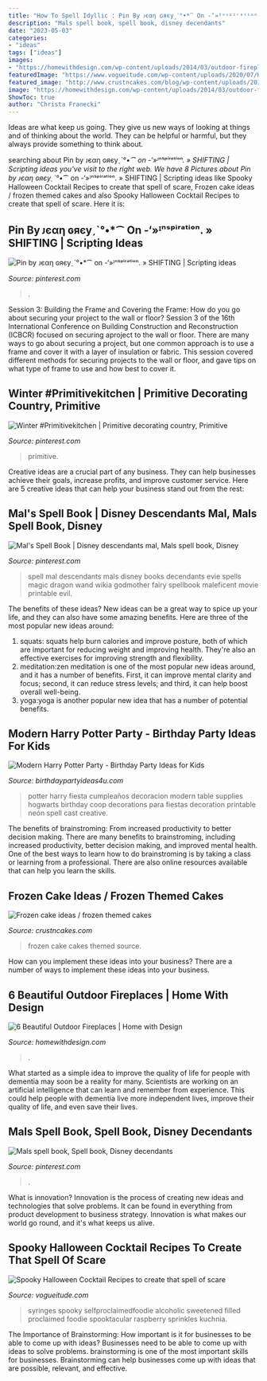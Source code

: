 ```yaml
---
title: "How To Spell Idyllic : Pin By ᴊєαη ɢяєуˏˋ°•*⁀ On -‘»ᴵⁿˢᵖⁱʳᵃᵗⁱᵒⁿ. » Shifting"
description: "Mals spell book, spell book, disney decendants"
date: "2023-05-03"
categories:
- "ideas"
tags: ["ideas"]
images:
- "https://homewithdesign.com/wp-content/uploads/2014/03/outdoor-fireplace-ideas-4.jpg"
featuredImage: "https://www.vogueitude.com/wp-content/uploads/2020/07/Halloween-Vampire-Cocktail..jpg"
featured_image: "http://www.crustncakes.com/blog/wp-content/uploads/2015/07/f3fd01060fca11cd0d31d7c768245f1a.jpg"
image: "https://homewithdesign.com/wp-content/uploads/2014/03/outdoor-fireplace-ideas-4.jpg"
ShowToc: true
author: "Christa Franecki"
---
```



Ideas are what keep us going. They give us new ways of looking at things and of thinking about the world. They can be helpful or harmful, but they always provide something to think about.

	

		
searching about Pin by ᴊєαη ɢяєуˏˋ°•*⁀ on -‘»ᴵⁿˢᵖⁱʳᵃᵗⁱᵒⁿ. » SHIFTING | Scripting ideas you've visit to the right web. We have 8 Pictures about Pin by ᴊєαη ɢяєуˏˋ°•*⁀ on -‘»ᴵⁿˢᵖⁱʳᵃᵗⁱᵒⁿ. » SHIFTING | Scripting ideas like Spooky Halloween Cocktail Recipes to create that spell of scare, Frozen cake ideas / frozen themed cakes and also Spooky Halloween Cocktail Recipes to create that spell of scare. Here it is:
		
    
## Pin By ᴊєαη ɢяєуˏˋ°•*⁀ On -‘»ᴵⁿˢᵖⁱʳᵃᵗⁱᵒⁿ. » SHIFTING | Scripting Ideas

<img loading=lazy src="https://i.pinimg.com/736x/e1/7c/44/e17c446049f096136c0a6e3bd6ed9485.jpg" onerror="this.onerror=null;this.src='https://tse4.mm.bing.net/th?id=OIP.1Yt2S4Cnj3kCHLRb8w27DAHaNb&amp;pid=15.1';" alt="Pin by ᴊєαη ɢяєуˏˋ°•*⁀ on -‘»ᴵⁿˢᵖⁱʳᵃᵗⁱᵒⁿ. » SHIFTING | Scripting ideas">

_Source: pinterest.com_

>. 

	

Session 3: Building the Frame and Covering the Frame: How do you go about securing your project to the wall or floor?
Session 3 of the 16th International Conference on Building Construction and Reconstruction (ICBCR) focused on securing aproject to the wall or floor. There are many ways to go about securing a project, but one common approach is to use a frame and cover it with a layer of insulation or fabric. This session covered different methods for securing projects to the wall or floor, and gave tips on what type of frame to use and how best to cover it.

    
## Winter #Primitivekitchen | Primitive Decorating Country, Primitive

<img loading=lazy src="https://i.pinimg.com/736x/44/42/08/4442082280d5f2ee70a5f50e660f5dd1.jpg" onerror="this.onerror=null;this.src='https://tse3.mm.bing.net/th?id=OIP.SwMesRgvpR7P5wU_le_IUwHaNG&amp;pid=15.1';" alt="Winter #Primitivekitchen | Primitive decorating country, Primitive">

_Source: pinterest.com_

>primitive. 

	

Creative ideas are a crucial part of any business. They can help businesses achieve their goals, increase profits, and improve customer service. Here are 5 creative ideas that can help your business stand out from the rest:

    
## Mal&#039;s Spell Book | Disney Descendants Mal, Mals Spell Book, Disney

<img loading=lazy src="https://i.pinimg.com/736x/95/0c/1e/950c1ea1157a7c71e355beb571717250.jpg" onerror="this.onerror=null;this.src='https://tse1.mm.bing.net/th?id=OIP.Msx0uR32KZn1Lwb7E4QLVgHaJ3&amp;pid=15.1';" alt="Mal&#039;s Spell Book | Disney descendants mal, Mals spell book, Disney">

_Source: pinterest.com_

>spell mal descendants mals disney books decendants evie spells magic dragon wand wikia godmother fairy spellbook maleficent movie printable evil. 

	

The benefits of these ideas?
New ideas can be a great way to spice up your life, and they can also have some amazing benefits. Here are three of the most popular new ideas around: 
1. squats: squats help burn calories and improve posture, both of which are important for reducing weight and improving health. They're also an effective exercises for improving strength and flexibility. 
2. meditation:zen meditation is one of the most popular new ideas around, and it has a number of benefits. First, it can improve mental clarity and focus; second, it can reduce stress levels; and third, it can help boost overall well-being. 
3. yoga:yoga is another popular new idea that has a number of potential benefits.

    
## Modern Harry Potter Party - Birthday Party Ideas For Kids

<img loading=lazy src="https://www.birthdaypartyideas4u.com/wp-content/uploads/2016/04/Modern-Harry-Potter-Party-Hogwarts-Food-550x792.jpg" onerror="this.onerror=null;this.src='https://tse4.mm.bing.net/th?id=OIP.A39PmggYQx6IRRS11sLGJQHaKq&amp;pid=15.1';" alt="Modern Harry Potter Party - Birthday Party Ideas for Kids">

_Source: birthdaypartyideas4u.com_

>potter harry fiesta cumpleaños decoracion modern table supplies hogwarts birthday coop decorations para fiestas decoration printable neón spell cast creative. 

	

The benefits of brainstroming: From increased productivity to better decision making.
There are many benefits to brainstroming, including increased productivity, better decision making, and improved mental health. One of the best ways to learn how to do brainstroming is by taking a class or learning from a professional. There are also online resources available that can help you learn the skills.

    
## Frozen Cake Ideas / Frozen Themed Cakes

<img loading=lazy src="http://www.crustncakes.com/blog/wp-content/uploads/2015/07/f3fd01060fca11cd0d31d7c768245f1a.jpg" onerror="this.onerror=null;this.src='https://tse3.mm.bing.net/th?id=OIP.tpFAlPzfKz0djARiZ7YTCwHaK0&amp;pid=15.1';" alt="Frozen cake ideas / frozen themed cakes">

_Source: crustncakes.com_

>frozen cake cakes themed source. 

	

How can you implement these ideas into your business?
There are a number of ways to implement these ideas into your business.

    
## 6 Beautiful Outdoor Fireplaces | Home With Design

<img loading=lazy src="https://homewithdesign.com/wp-content/uploads/2014/03/outdoor-fireplace-ideas-4.jpg" onerror="this.onerror=null;this.src='https://tse3.mm.bing.net/th?id=OIP.qQ42-YPGye3PkgQPsAV2DgHaJ3&amp;pid=15.1';" alt="6 Beautiful Outdoor Fireplaces | Home with Design">

_Source: homewithdesign.com_

>. 

	

What started as a simple idea to improve the quality of life for people with dementia may soon be a reality for many. Scientists are working on an artificial intelligence that can learn and remember from experience. This could help people with dementia live more independent lives, improve their quality of life, and even save their lives.

    
## Mals Spell Book, Spell Book, Disney Decendants

<img loading=lazy src="https://i.pinimg.com/736x/61/7b/e1/617be1b6218fd38c52c31739909834d3.jpg" onerror="this.onerror=null;this.src='https://tse2.mm.bing.net/th?id=OIP.DN1ONLOyWA-vn8tCf2JMvgAAAA&amp;pid=15.1';" alt="Mals spell book, Spell book, Disney decendants">

_Source: pinterest.com_

>. 

	

What is innovation?
Innovation is the process of creating new ideas and technologies that solve problems. It can be found in everything from product development to business strategy. Innovation is what makes our world go round, and it's what keeps us alive.

    
## Spooky Halloween Cocktail Recipes To Create That Spell Of Scare

<img loading=lazy src="https://www.vogueitude.com/wp-content/uploads/2020/07/Halloween-Vampire-Cocktail..jpg" onerror="this.onerror=null;this.src='https://tse3.mm.bing.net/th?id=OIP.eji0bJUvprXdVFZEoG_d3AHaLH&amp;pid=15.1';" alt="Spooky Halloween Cocktail Recipes to create that spell of scare">

_Source: vogueitude.com_

>syringes spooky selfproclaimedfoodie alcoholic sweetened filled proclaimed foodie spooktacular raspberry sprinkles kuchnia. 

	

The Importance of Brainstorming: How important is it for businesses to be able to come up with ideas?
Businesses need to be able to come up with ideas to solve problems. brainstorming is one of the most important skills for businesses. Brainstorming can help businesses come up with ideas that are possible, relevant, and effective.

